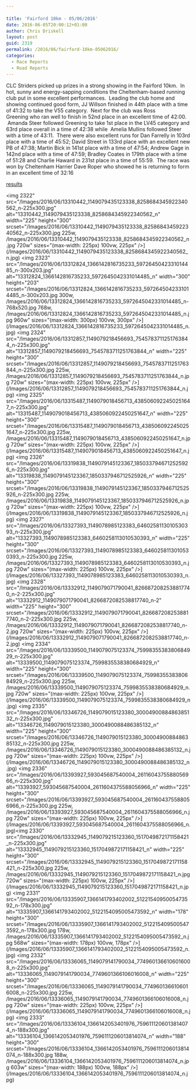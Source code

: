 ```yaml
---

title: 'Fairford 10km - 05/06/2016'
date: 2016-06-05T20:00:12+01:00
author: Chris Driskell
layout: post
guid: 2319
permalink: /2016/06/fairford-10km-05062016/
categories:
  - Race Reports
  - Road Reports
---
```

CLC Striders picked up prizes in a strong showing in the Fairford 10km.  In hot, sunny and energy-sapping conditions the Cheltenham-based running club put in some excellent performances.  Leading the club home and showing continued good form, JJ Willson finished in 44th place with a time of 41:32 to take the V55 category.  Next for the club was Ross Greening who ran well to finish in 52nd place in an excellent time of 42:00.  Amanda Steer followed Greening to take 1st place in the LV45 category and 63rd place overall in a time of 42:38 while  Amelia Mullins followed Steer with a time of 43:11.  There were also excellent runs for Dan Farrelly in 103rd place with a time of 45:52; David Street in 133rd place with an excellent new PB of 47:38; Martin Bick in 141st place with a time of 47:54; Andrew Gage in 142nd place with a time of 47:59; Bradley Coates in 179th place with a time of 51:28 and Charlie Haward in 231st place in a time of 55:59.  The race was won by Cheltenham Harrier Dave Roper who showed he is returning to form in an excellent time of 32:16

[results](http://dbmaxresults.co.uk/Results.aspx?CId=16421&RId=6124&EId=1)

<img  2322" src="/Images/2016/06/13310442_1149079435123338_8258684345922340562_n-225x300.jpg" alt="13310442_1149079435123338_8258684345922340562_n" width="225" height="300" srcset="/Images/2016/06/13310442_1149079435123338_8258684345922340562_n-225x300.jpg 225w, /Images/2016/06/13310442_1149079435123338_8258684345922340562_n.jpg 720w" sizes="(max-width: 225px) 100vw, 225px" />](/Images/2016/06/13310442_1149079435123338_8258684345922340562_n.jpg) <img  2323" src="/Images/2016/06/13312824_1366142816735233_5972645042331014485_n-300x203.jpg" alt="13312824_1366142816735233_5972645042331014485_n" width="300" height="203" srcset="/Images/2016/06/13312824_1366142816735233_5972645042331014485_n-300x203.jpg 300w, /Images/2016/06/13312824_1366142816735233_5972645042331014485_n-768x520.jpg 768w, /Images/2016/06/13312824_1366142816735233_5972645042331014485_n.jpg 960w" sizes="(max-width: 300px) 100vw, 300px" />](/Images/2016/06/13312824_1366142816735233_5972645042331014485_n.jpg) <img  2324" src="/Images/2016/06/13312857_1149079218456693_7545783711251763844_n-225x300.jpg" alt="13312857_1149079218456693_7545783711251763844_n" width="225" height="300" srcset="/Images/2016/06/13312857_1149079218456693_7545783711251763844_n-225x300.jpg 225w, /Images/2016/06/13312857_1149079218456693_7545783711251763844_n.jpg 720w" sizes="(max-width: 225px) 100vw, 225px" />](/Images/2016/06/13312857_1149079218456693_7545783711251763844_n.jpg) <img  2325" src="/Images/2016/06/13315487_1149079018456713_4385060922450251647_n-225x300.jpg" alt="13315487_1149079018456713_4385060922450251647_n" width="225" height="300" srcset="/Images/2016/06/13315487_1149079018456713_4385060922450251647_n-225x300.jpg 225w, /Images/2016/06/13315487_1149079018456713_4385060922450251647_n.jpg 720w" sizes="(max-width: 225px) 100vw, 225px" />](/Images/2016/06/13315487_1149079018456713_4385060922450251647_n.jpg) <img  2326" src="/Images/2016/06/13319838_1149079145123367_1850337946712525926_n-225x300.jpg" alt="13319838_1149079145123367_1850337946712525926_n" width="225" height="300" srcset="/Images/2016/06/13319838_1149079145123367_1850337946712525926_n-225x300.jpg 225w, /Images/2016/06/13319838_1149079145123367_1850337946712525926_n.jpg 720w" sizes="(max-width: 225px) 100vw, 225px" />](/Images/2016/06/13319838_1149079145123367_1850337946712525926_n.jpg) <img  2327" src="/Images/2016/06/13327393_1149078985123383_6460258113010530393_n-225x300.jpg" alt="13327393_1149078985123383_6460258113010530393_n" width="225" height="300" srcset="/Images/2016/06/13327393_1149078985123383_6460258113010530393_n-225x300.jpg 225w, /Images/2016/06/13327393_1149078985123383_6460258113010530393_n.jpg 720w" sizes="(max-width: 225px) 100vw, 225px" />](/Images/2016/06/13327393_1149078985123383_6460258113010530393_n.jpg) <img  2328" src="/Images/2016/06/13332912_1149079071790041_8266872082538817740_n-2-225x300.jpg" alt="13332912_1149079071790041_8266872082538817740_n-2" width="225" height="300" srcset="/Images/2016/06/13332912_1149079071790041_8266872082538817740_n-2-225x300.jpg 225w, /Images/2016/06/13332912_1149079071790041_8266872082538817740_n-2.jpg 720w" sizes="(max-width: 225px) 100vw, 225px" />](/Images/2016/06/13332912_1149079071790041_8266872082538817740_n-2.jpg) <img  2334" src="/Images/2016/06/13339500_1149079075123374_7599835538380684929_n-225x300.jpg" alt="13339500_1149079075123374_7599835538380684929_n" width="225" height="300" srcset="/Images/2016/06/13339500_1149079075123374_7599835538380684929_n-225x300.jpg 225w, /Images/2016/06/13339500_1149079075123374_7599835538380684929_n.jpg 720w" sizes="(max-width: 225px) 100vw, 225px" />](/Images/2016/06/13339500_1149079075123374_7599835538380684929_n.jpg) <img  2335" src="/Images/2016/06/13346726_1149079015123380_3000490088486385132_n-225x300.jpg" alt="13346726_1149079015123380_3000490088486385132_n" width="225" height="300" srcset="/Images/2016/06/13346726_1149079015123380_3000490088486385132_n-225x300.jpg 225w, /Images/2016/06/13346726_1149079015123380_3000490088486385132_n.jpg 720w" sizes="(max-width: 225px) 100vw, 225px" />](/Images/2016/06/13346726_1149079015123380_3000490088486385132_n.jpg) <img  2336" src="/Images/2016/06/13393927_593045687540004_2611604375588056966_n-225x300.jpg" alt="13393927_593045687540004_2611604375588056966_n" width="225" height="300" srcset="/Images/2016/06/13393927_593045687540004_2611604375588056966_n-225x300.jpg 225w, /Images/2016/06/13393927_593045687540004_2611604375588056966_n.jpg 720w" sizes="(max-width: 225px) 100vw, 225px" />](/Images/2016/06/13393927_593045687540004_2611604375588056966_n.jpg)<img  2330" src="/Images/2016/06/13332945_1149079215123360_1517049872171158421_n-225x300.jpg" alt="13332945_1149079215123360_1517049872171158421_n" width="225" height="300" srcset="/Images/2016/06/13332945_1149079215123360_1517049872171158421_n-225x300.jpg 225w, /Images/2016/06/13332945_1149079215123360_1517049872171158421_n.jpg 720w" sizes="(max-width: 225px) 100vw, 225px" />](/Images/2016/06/13332945_1149079215123360_1517049872171158421_n.jpg) <img  2331" src="/Images/2016/06/13335907_1366141793402002_5122154095005473592_n-178x300.jpg" alt="13335907_1366141793402002_5122154095005473592_n" width="178" height="300" srcset="/Images/2016/06/13335907_1366141793402002_5122154095005473592_n-178x300.jpg 178w, /Images/2016/06/13335907_1366141793402002_5122154095005473592_n.jpg 568w" sizes="(max-width: 178px) 100vw, 178px" />](/Images/2016/06/13335907_1366141793402002_5122154095005473592_n.jpg) <img  2332" src="/Images/2016/06/13336065_1149079141790034_7749601366106016008_n-225x300.jpg" alt="13336065_1149079141790034_7749601366106016008_n" width="225" height="300" srcset="/Images/2016/06/13336065_1149079141790034_7749601366106016008_n-225x300.jpg 225w, /Images/2016/06/13336065_1149079141790034_7749601366106016008_n.jpg 720w" sizes="(max-width: 225px) 100vw, 225px" />](/Images/2016/06/13336065_1149079141790034_7749601366106016008_n.jpg) <img  2333" src="/Images/2016/06/13336104_1366142053401976_7596111206013814074_n-188x300.jpg" alt="13336104_1366142053401976_7596111206013814074_n" width="188" height="300" srcset="/Images/2016/06/13336104_1366142053401976_7596111206013814074_n-188x300.jpg 188w, /Images/2016/06/13336104_1366142053401976_7596111206013814074_n.jpg 603w" sizes="(max-width: 188px) 100vw, 188px" />](/Images/2016/06/13336104_1366142053401976_7596111206013814074_n.jpg)

&nbsp;

&nbsp;

&nbsp;